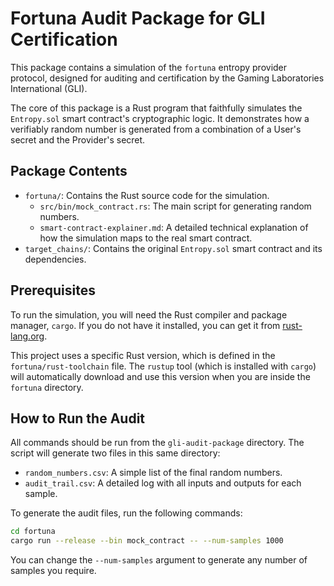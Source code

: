 # Fortuna Audit Package for GLI Certification

This package contains a simulation of the `fortuna` entropy provider protocol, designed for auditing and certification by the Gaming Laboratories International (GLI).

The core of this package is a Rust program that faithfully simulates the `Entropy.sol` smart contract's cryptographic logic. It demonstrates how a verifiably random number is generated from a combination of a User's secret and the Provider's secret.

## Package Contents

-   `fortuna/`: Contains the Rust source code for the simulation.
    -   `src/bin/mock_contract.rs`: The main script for generating random numbers.
    -   `smart-contract-explainer.md`: A detailed technical explanation of how the simulation maps to the real smart contract.
-   `target_chains/`: Contains the original `Entropy.sol` smart contract and its dependencies.

## Prerequisites

To run the simulation, you will need the Rust compiler and package manager, `cargo`. If you do not have it installed, you can get it from [rust-lang.org](https://www.rust-lang.org/tools/install).

This project uses a specific Rust version, which is defined in the `fortuna/rust-toolchain` file. The `rustup` tool (which is installed with `cargo`) will automatically download and use this version when you are inside the `fortuna` directory.

## How to Run the Audit

All commands should be run from the `gli-audit-package` directory. The script will generate two files in this same directory:

-   `random_numbers.csv`: A simple list of the final random numbers.
-   `audit_trail.csv`: A detailed log with all inputs and outputs for each sample.

To generate the audit files, run the following commands:

```bash
cd fortuna
cargo run --release --bin mock_contract -- --num-samples 1000
```

You can change the `--num-samples` argument to generate any number of samples you require. 